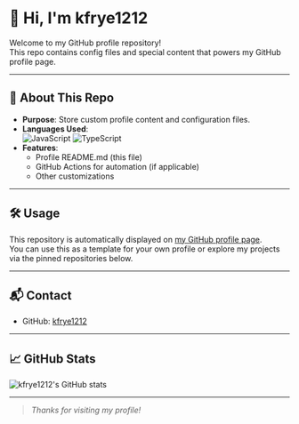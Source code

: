 
# 👋 Hi, I'm kfrye1212

Welcome to my GitHub profile repository!  
This repo contains config files and special content that powers my GitHub profile page.

---

## 📂 About This Repo

- **Purpose**: Store custom profile content and configuration files.
- **Languages Used**:  
  ![JavaScript](https://img.shields.io/badge/JavaScript-89.1%25-yellow) ![TypeScript](https://img.shields.io/badge/TypeScript-10.9%25-blue)
- **Features**:  
  - Profile README.md (this file)
  - GitHub Actions for automation (if applicable)
  - Other customizations

---

## 🛠️ Usage

This repository is automatically displayed on [my GitHub profile page](https://github.com/kfrye1212).  
You can use this as a template for your own profile or explore my projects via the pinned repositories below.

---

## 📬 Contact

- GitHub: [kfrye1212](https://github.com/kfrye1212)

---

## 📈 GitHub Stats

![kfrye1212's GitHub stats](https://github-readme-stats.vercel.app/api?username=kfrye1212&show_icons=true&theme=github_dark)

---

> _Thanks for visiting my profile!_